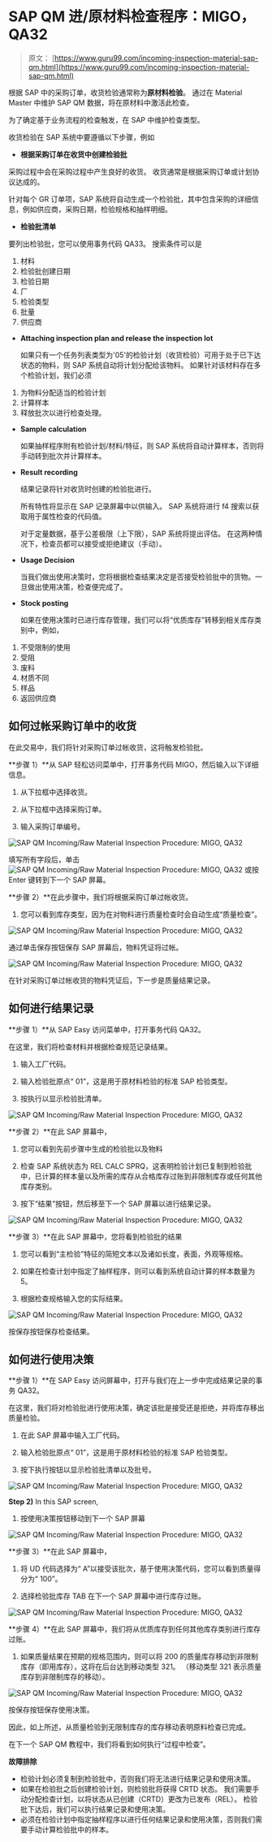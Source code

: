 # SAP QM 进/原材料检查程序：MIGO，QA32

> 原文： [https://www.guru99.com/incoming-inspection-material-sap-qm.html](https://www.guru99.com/incoming-inspection-material-sap-qm.html)

根据 SAP 中的采购订单，收货检验通常称为**原材料检验**。 通过在 Material Master 中维护 SAP QM 数据，将在原材料中激活此检查。

为了确定基于业务流程的检查触发，在 SAP 中维护检查类型。

收货检验在 SAP 系统中要遵循以下步骤，例如

*   **根据采购订单在收货中创建检验批**

采购过程中会在采购过程中产生良好的收货。 收货通常是根据采购订单或计划协议达成的。

针对每个 GR 订单项，SAP 系统将自动生成一个检验批，其中包含采购的详细信息，例如供应商，采购日期，检验规格和抽样明细。

*   **检验批清单**

要列出检验批，您可以使用事务代码 QA33。 搜索条件可以是

1.  材料
2.  检验批创建日期
3.  检验日期
4.  厂
5.  检验类型
6.  批量
7.  供应商

*   **Attaching inspection plan and release the inspection lot**

    如果只有一个任务列表类型为'05'的检验计划（收货检验）可用于处于已下达状态的物料，则 SAP 系统自动将计划分配给该物料。 如果针对该材料存在多个检验计划，我们必须

1.  为物料分配适当的检验计划
2.  计算样本
3.  释放批次以进行检查处理。

*   **Sample calculation**

    如果抽样程序附有检验计划/材料/特征，则 SAP 系统将自动计算样本，否则将手动转到批次并计算样本。

*   **Result recording**

    结果记录将针对收货时创建的检验批进行。

    所有特性将显示在 SAP 记录屏幕中以供输入。 SAP 系统将进行 f4 搜索以获取用于属性检查的代码值。

    对于定量数据，基于公差极限（上下限），SAP 系统将提出评估。 在这两种情况下，检查员都可以接受或拒绝建议（手动）。

*   **Usage Decision**

    当我们做出使用决策时，您将根据检查结果决定是否接受检验批中的货物。一旦做出使用决策，检查便完成了。

*   **Stock posting**

    如果在使用决策时已进行库存管理，我们可以将“优质库存”转移到相关库存类别中，例如，

1.  不受限制的使用
2.  受阻
3.  废料
4.  材质不同
5.  样品
6.  返回供应商

## 如何过帐采购订单中的收货

在此交易中，我们将针对采购订单过帐收货，这将触发检验批。

**步骤 1）**从 SAP 轻松访问菜单中，打开事务代码 MIGO，然后输入以下详细信息。

1.  从下拉框中选择收货。

2.  从下拉框中选择采购订单。

3.  输入采购订单编号。

![SAP QM Incoming/Raw Material Inspection Procedure: MIGO, QA32](img/e1bf46abc361f4521d75452e45b8a16d.png "Incoming Inspection / Raw Material Inspection in SAP QM")

填写所有字段后，单击 ![SAP QM Incoming/Raw Material Inspection Procedure: MIGO, QA32](img/dac042277fde5d2de5d316ec69425d6c.png "Incoming Inspection / Raw Material Inspection in SAP QM") 或按 Enter 键转到下一个 SAP 屏幕。

**步骤 2）**在此步骤中，我们将根据采购订单过帐收货。

1.  您可以看到库存类型，因为在对物料进行质量检查时会自动生成“质量检查”。

![SAP QM Incoming/Raw Material Inspection Procedure: MIGO, QA32](img/63c7af49e52fbac43f9a2b3d4f0b2428.png "Incoming Inspection / Raw Material Inspection in SAP QM")

通过单击保存按钮保存 SAP 屏幕后，物料凭证将过帐。

![SAP QM Incoming/Raw Material Inspection Procedure: MIGO, QA32](img/f1b848c98492a968ca76415dabd58efc.png "Incoming Inspection / Raw Material Inspection in SAP QM")

在针对采购订单过帐收货的物料凭证后，下一步是质量结果记录。

## 如何进行结果记录

**步骤 1）**从 SAP Easy 访问菜单中，打开事务代码 QA32。

在这里，我们将检查材料并根据检查规范记录结果。

1.  输入工厂代码。

2.  输入检验批原点“ 01”，这是用于原材料检验的标准 SAP 检验类型。

3.  按执行以显示检验批清单。

![SAP QM Incoming/Raw Material Inspection Procedure: MIGO, QA32](img/aba162532c275700d89add37718f52ee.png "Incoming Inspection / Raw Material Inspection in SAP QM")

**步骤 2）**在此 SAP 屏幕中，

1.  您可以看到先前步骤中生成的检验批以及物料

2.  检查 SAP 系统状态为 REL CALC SPRQ，这表明检验计划已复制到检验批中，已计算的样本量以及所需的库存从合格库存过账到非限制库存或任何其他库存类别。

3.  按下“结果”按钮，然后移至下一个 SAP 屏幕以进行结果记录。

![SAP QM Incoming/Raw Material Inspection Procedure: MIGO, QA32](img/42e190bad3d77548f50bc3177e2a4487.png "Incoming Inspection / Raw Material Inspection in SAP QM")

**步骤 3）**在此 SAP 屏幕中，您将看到检验批的结果

1.  您可以看到“主检验”特征的简短文本以及诸如长度，表面，外观等规格。

2.  如果在检查计划中指定了抽样程序，则可以看到系统自动计算的样本数量为 5。

3.  根据检查规格输入您的实际结果。

![SAP QM Incoming/Raw Material Inspection Procedure: MIGO, QA32](img/afc84a28f22438c0857f42573cc762b0.png "Incoming Inspection / Raw Material Inspection in SAP QM")

按保存按钮保存检查结果。

## 如何进行使用决策

**步骤 1）**在 SAP Easy 访问屏幕中，打开与我们在上一步中完成结果记录的事务 QA32。

在这里，我们将对检验批进行使用决策，确定该批是接受还是拒绝，并将库存移出质量检验。

1.  在此 SAP 屏幕中输入工厂代码。

2.  输入检验批原点“ 01”，这是用于原材料检验的标准 SAP 检验类型。

3.  按下执行按钮以显示检验批清单以及批号。

![SAP QM Incoming/Raw Material Inspection Procedure: MIGO, QA32](img/88496488510490d823f4293ba6f6dfe0.png "Incoming Inspection / Raw Material Inspection in SAP QM")

**Step 2)** In this SAP screen,

1.  按使用决策按钮移动到下一个 SAP 屏幕

![SAP QM Incoming/Raw Material Inspection Procedure: MIGO, QA32](img/d1841c5b288e64da8b5292e07257141c.png "Incoming Inspection / Raw Material Inspection in SAP QM")

**步骤 3）**在此 SAP 屏幕中，

1.  将 UD 代码选择为“ A”以接受该批次，基于使用决策代码，您可以看到质量得分为“ 100”。

2.  选择检验批库存 TAB 在下一个 SAP 屏幕中进行库存过账。

![SAP QM Incoming/Raw Material Inspection Procedure: MIGO, QA32](img/1545e80d108397bbd68350d1a4c92f54.png "Incoming Inspection / Raw Material Inspection in SAP QM")

**步骤 4）**在此 SAP 屏幕中，我们将从优质库存到任何其他库存类别进行库存过账。

1.  如果质量结果在预期的规格范围内，则可以将 200 的质量库存移动到非限制库存（即用库存），这将在后台达到移动类型 321。 （移动类型 321 表示质量库存到非限制库存的移动）。

![SAP QM Incoming/Raw Material Inspection Procedure: MIGO, QA32](img/8930146b54581451b15aa7ec8796ea86.png "Incoming Inspection / Raw Material Inspection in SAP QM")

按保存按钮保存使用决策。

因此，如上所述，从质量检验到无限制库存的库存移动表明原料检查已完成。

在下一个 SAP QM 教程中，我们将看到如何执行“过程中检查”。

**故障排除**

*   检验计划必须复制到检验批中，否则我们将无法进行结果记录和使用决策。
*   如果在检验批之后创建检验计划，则检验批将获得 CRTD 状态。 我们需要手动分配检查计划，以将状态从已创建（CRTD）更改为已发布（REL）。 检验批下达后，我们可以执行结果记录和使用决策。
*   必须在检验计划中指定抽样程序以进行任何结果记录和使用决策，否则我们需要手动计算检验批中的样本。